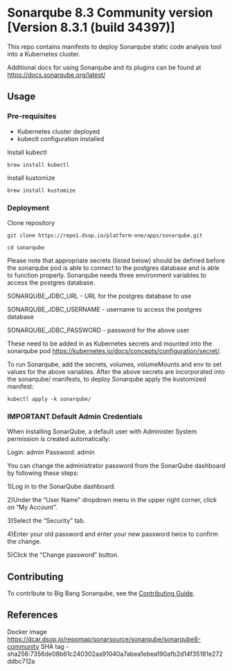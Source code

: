 # Sonarqube 8.3 Community version [Version 8.3.1 (build 34397)]

This repo contains manifests to deploy Sonarqube static code analysis tool into a Kubernetes cluster. 

Additional docs for using Sonarqube and its plugins can be found at https://docs.sonarqube.org/latest/ 

## Usage

### Pre-requisites

* Kubernetes cluster deployed
* kubectl configuration installed

Install kubectl

```
brew install kubectl
```

Install kustomize 

```
brew install kustomize
```

### Deployment

Clone repository

```
git clone https://repo1.dsop.io/platform-one/apps/sonarqube.git
```

```
cd sonarqube
```

Please note that appropriate secrets (listed below) should be defined before the sonarqube pod is able to connect to the postgres database and is able to function properly.
Sonarqube needs three environment variables to access the postgres database.

SONARQUBE_JDBC_URL - URL for the postgres database to use

SONARQUBE_JDBC_USERNAME - username to access the postgres database

SONARQUBE_JDBC_PASSWORD - password for the above user

These need to be added in as Kubernetes secrets and mounted into the sonarqube pod https://kubernetes.io/docs/concepts/configuration/secret/.

To run Sonarqube, add the secrets, volumes, volumeMounts and env to set values for the above variables. 
After the above secrets are incorporated into the sonarqube/ manifests, to deploy Sonarqube apply the kustomized manifest:

```
kubectl apply -k sonarqube/
```

### IMPORTANT  Default Admin Credentials

When installing SonarQube, a default user with Administer System permission is created automatically:

Login: admin
Password: admin

You can change the administrator password from the SonarQube dashboard by following these steps:

1)Log in to the SonarQube dashboard.

2)Under the “User Name” dropdown menu in the upper right corner, click on “My Account”.

3)Select the “Security” tab.

4)Enter your old password and enter your new password twice to confirm the change.

5)Click the “Change password” button.

## Contributing

To contribute to Big Bang Sonarqube, see the [Contributing Guide](CONTRIBUTING.md).

## References

Docker image  https://dcar.dsop.io/repomap/sonarsource/sonarqube/sonarqube8-community SHA tag - sha256:7356de08b61c240302aa91040a7abea1ebea190afb2d14f35191e272ddbc712a
